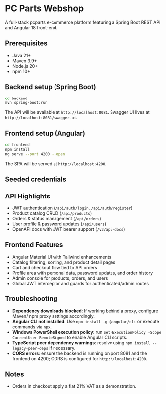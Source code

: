 ﻿# PC Parts Webshop

A full-stack pcparts e-commerce platform featuring a Spring Boot REST API and Angular 18 front-end.

## Prerequisites

- Java 21+
- Maven 3.9+
- Node.js 20+
- npm 10+

## Backend setup (Spring Boot)

```bash
cd backend
mvn spring-boot:run
```

The API will be available at `http://localhost:8081`. Swagger UI lives at `http://localhost:8081/swagger-ui`.

## Frontend setup (Angular)

```bash
cd frontend
npm install
ng serve --port 4200 --open
```

The SPA will be served at `http://localhost:4200`.

## Seeded credentials


## API Highlights

- JWT authentication (`/api/auth/login`, `/api/auth/register`)
- Product catalog CRUD (`/api/products`)
- Orders & status management (`/api/orders`)
- User profile & password updates (`/api/users`)
- OpenAPI docs with JWT bearer support (`/v3/api-docs`)

## Frontend Features

- Angular Material UI with Tailwind enhancements
- Catalog filtering, sorting, and product detail pages
- Cart and checkout flow tied to API orders
- Profile area with personal data, password updates, and order history
- Admin console for products, orders, and users
- Global JWT interceptor and guards for authenticated/admin routes

## Troubleshooting

- **Dependency downloads blocked**: If working behind a proxy, configure Maven/ npm proxy settings accordingly.
- **Angular CLI not installed**: Use `npm install -g @angular/cli` or execute commands via `npx`.
- **Windows PowerShell execution policy**: run `Set-ExecutionPolicy -Scope CurrentUser RemoteSigned` to enable Angular CLI scripts.
- **TypeScript peer dependency warnings**: resolve using `npm install --legacy-peer-deps` if necessary.
- **CORS errors**: ensure the backend is running on port 8081 and the frontend on 4200; CORS is configured for `http://localhost:4200`.

## Notes

- Orders in checkout apply a flat 21% VAT as a demonstration.

